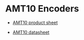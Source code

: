# AMT10 Encoders
- [AMT10 product sheet](https://drive.google.com/file/d/1U2EXTTCcPc63O6boLKNA94f5LLkGI1LD/view)

- [AMT10 datasheet](https://drive.google.com/file/d/1UiEz4dpGP1cRIrEzool0JvH-HHCtXAR3/view)

